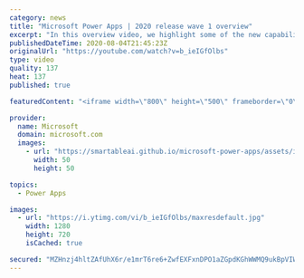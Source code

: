 ```yaml
---
category: news
title: "Microsoft Power Apps | 2020 release wave 1 overview"
excerpt: "In this overview video, we highlight some of the new capabilities included in the latest update to Microsoft Power Apps.      Here are the capabilities covered:     UI enhancements       • Save is always visible       • Chart formatting  Grid user experience enhancements       • Conditional search  "
publishedDateTime: 2020-08-04T21:45:23Z
originalUrl: "https://youtube.com/watch?v=b_ieIGfOlbs"
type: video
quality: 137
heat: 137
published: true

featuredContent: "<iframe width=\"800\" height=\"500\" frameborder=\"0\" src=\"https://www.youtube.com/embed/b_ieIGfOlbs\" allow=\"accelerometer; autoplay; encrypted-media; gyroscope; picture-in-picture\" allowfullscreen></iframe>"

provider:
  name: Microsoft
  domain: microsoft.com
  images:
    - url: "https://smartableai.github.io/microsoft-power-apps/assets/images/organizations/microsoft.com-50x50.jpg"
      width: 50
      height: 50

topics:
  - Power Apps

images:
  - url: "https://i.ytimg.com/vi/b_ieIGfOlbs/maxresdefault.jpg"
    width: 1280
    height: 720
    isCached: true

secured: "MZHnzj4hltZAfUhX6r/e1mrT6re6+ZwfEXFxnDPO1aZGpdKGhWWMQ9ukBpVIWdDIqOar6nSs6SY37m0+84YSVpRWCqH1AuMMRKFAhbtEd2D2gFGLs9TGTHrCiB7Ez7sQ+PeUz8oBa4oPt1pfX1ziu90WwgQBtkJ+0/aDB7zOKLjvnTcW1GtgCXUvJ29VKkUbuFJ0HwTTPUEFuZeGWlRciHZQxpb9Z6bAkJ6KLsuxFdSMuRW0tDeLZ1KkuqMlkAWuJdQrCqOjYegtsSt2og9lyxfgk8y7uyuJfT4qR4JWj8yz9YFKETbrh0etGgaZqX+X1vehE4ql9e1EWFrv1fR4Keta3wtcPHymRdLEuPgBEuoXQ5PHMhMt8k0l3PFO9j/lae2aC4M/f+jZHpcmcjIXuTjd9PePBvx2l9/rNiQDPOzCTUG6bvln0jhwFbZoAXrx;yG2kWuloeYXMvjfCDi1R+g=="
---
```


